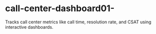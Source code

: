 # call-center-dashboard01-
Tracks call center metrics like call time, resolution rate, and CSAT using interactive dashboards.
